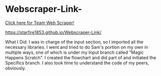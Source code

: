 # Webscraper-Link-
[Click here for Team Web Scraper!](https://github.com/wulfshadow/2020-Group-Web-Scraper/tree/Input)

https://starfire1853.github.io/Webscraper-Link/

What I Did:
I was in charge of the input section, so I imported all the necessary libraries. I went and tried to do Sam's portion on my own in multiple ways, one of which is under my Input branch called "Magic Happens Scratch". I created the flowchart and did part of and initiated the Specifics branch. I also took time to understand the code of my peers, obviously. 
